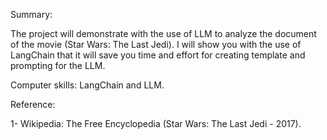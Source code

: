 Summary:

The project will demonstrate with the use of LLM to analyze the document of the movie (Star Wars: The Last Jedi).  I will show you with the use of LangChain that it will save you time and effort for creating template and prompting for the LLM.

Computer skills: LangChain and LLM.

Reference:

1-	Wikipedia: The Free Encyclopedia (Star Wars: The Last Jedi - 2017).
